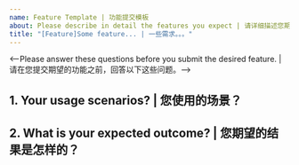 ```yaml
---
name: Feature Template | 功能提交模板
about: Please describe in detail the features you expect | 请详细描述您期望的功能
title: "[Feature]Some feature... | 一些需求。。。"
---
```


<--Please answer these questions before you submit the desired feature. | 请在您提交期望的功能之前，回答以下这些问题。-->

## 1. Your usage scenarios? | 您使用的场景？

## 2. What is your expected outcome? | 您期望的结果是怎样的？
